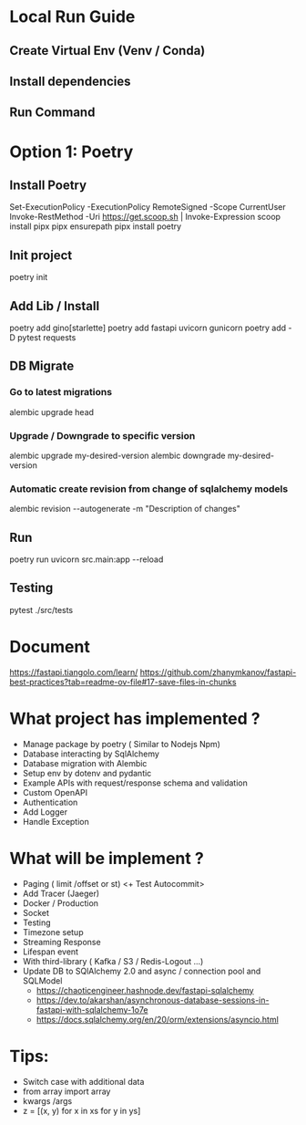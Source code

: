 # Local Run Guide
## Create Virtual Env (Venv / Conda)
## Install dependencies
## Run Command

# Option 1: Poetry
## Install Poetry
Set-ExecutionPolicy -ExecutionPolicy RemoteSigned -Scope CurrentUser
Invoke-RestMethod -Uri https://get.scoop.sh | Invoke-Expression
scoop install pipx
pipx ensurepath
pipx install poetry

## Init project
poetry init

## Add Lib / Install
poetry add gino[starlette]
poetry add fastapi uvicorn gunicorn
poetry add -D pytest requests

## DB Migrate
### Go to latest migrations
alembic upgrade head
### Upgrade / Downgrade to specific version
alembic upgrade my-desired-version
alembic downgrade my-desired-version
### Automatic create revision from change of sqlalchemy models
alembic revision --autogenerate -m "Description of changes"

## Run
poetry run uvicorn src.main:app --reload
## Testing
pytest ./src/tests 
# Document
https://fastapi.tiangolo.com/learn/
https://github.com/zhanymkanov/fastapi-best-practices?tab=readme-ov-file#17-save-files-in-chunks


# What project has implemented ?
- Manage package by poetry ( Similar to Nodejs Npm)
- Database interacting by SqlAlchemy
- Database migration with Alembic
- Setup env by dotenv and pydantic
- Example APIs with request/response schema and validation
- Custom OpenAPI
- Authentication
- Add Logger
- Handle Exception

# What will be implement ?
- Paging ( limit /offset or st) <+ Test Autocommit>
- Add Tracer (Jaeger)
- Docker / Production
- Socket
- Testing
- Timezone setup
- Streaming Response
- Lifespan event
- With third-library ( Kafka / S3 / Redis-Logout ...)
- Update DB to SQlAlchemy 2.0 and async / connection pool and SQLModel
    + https://chaoticengineer.hashnode.dev/fastapi-sqlalchemy
    + https://dev.to/akarshan/asynchronous-database-sessions-in-fastapi-with-sqlalchemy-1o7e
    + https://docs.sqlalchemy.org/en/20/orm/extensions/asyncio.html
# Tips:
- Switch case with additional data
- from array import array
- kwargs /args
- z = [(x, y) for x in xs for y in ys]
